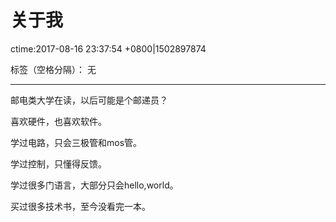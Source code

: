﻿# 关于我
ctime:2017-08-16 23:37:54 +0800|1502897874

标签（空格分隔）： 无

---

邮电类大学在读，以后可能是个邮递员？

喜欢硬件，也喜欢软件。

学过电路，只会三极管和mos管。

学过控制，只懂得反馈。

学过很多门语言，大部分只会hello,world。

买过很多技术书，至今没看完一本。





